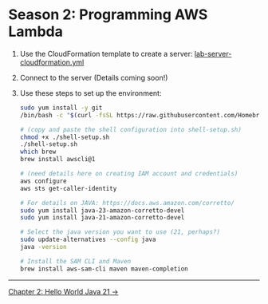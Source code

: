 # Season 2: Programming AWS Lambda

1. Use the CloudFormation template to create a server: [lab-server-cloudformation.yml](./lab-server-cloudformation.yml)
1. Connect to the server (Details coming soon!)
2. Use these steps to set up the environment:

   ```bash
   sudo yum install -y git
   /bin/bash -c "$(curl -fsSL https://raw.githubusercontent.com/Homebrew/install/HEAD/install.sh)"

   # (copy and paste the shell configuration into shell-setup.sh)
   chmod +x ./shell-setup.sh
   ./shell-setup.sh
   which brew
   brew install awscli@1

   # (need details here on creating IAM account and credentials)
   aws configure
   aws sts get-caller-identity

   # For details on JAVA: https://docs.aws.amazon.com/corretto/
   sudo yum install java-23-amazon-corretto-devel
   sudo yum install java-21-amazon-corretto-devel

   # Select the java version you want to use (21, perhaps?)
   sudo update-alternatives --config java
   java -version

   # Install the SAM CLI and Maven
   brew install aws-sam-cli maven maven-completion
   ```

<!-- FooterStart -->
---
[Chapter 2: Hello World Java 21 →](chapter-2-getting-started-with-aws-lambda/README.md)
<!-- FooterEnd -->
